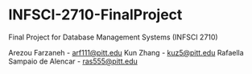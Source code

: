 # INFSCI-2710-FinalProject

Final Project for Database Management Systems (INFSCI 2710)

Arezou Farzaneh - arf111@pitt.edu
Kun Zhang - kuz5@pitt.edu
Rafaella Sampaio de Alencar - ras555@pitt.edu
